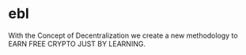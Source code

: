 # ebl
With the Concept of Decentralization we create a new methodology to EARN FREE CRYPTO JUST BY LEARNING.
